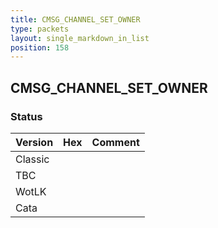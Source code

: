 ```yaml
---
title: CMSG_CHANNEL_SET_OWNER
type: packets
layout: single_markdown_in_list
position: 158
---
```


## CMSG_CHANNEL_SET_OWNER

### Status

Version | Hex | Comment
---------- | ---------- | ---------- 
Classic |  |  
TBC |  |  
WotLK |  |  
Cata |  |  
